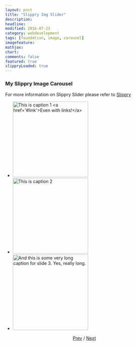 ```yaml
---
layout: post
title: "Slippry Img Slider"
description: 
headline: 
modified: 2016-07-23
category: webdevelopment
tags: [foundation, image, carousel]
imagefeature: 
mathjax: 
chart: 
comments: false
featured: true
slippryLoaded: true
---
```



### My Slippry Image Carousel


For more information on Slippry Slider please refer to [Slippry](http://slippry.com/)


<section class="demo_wrapper">
<ul id="demo1">
	<li><a href="#slide1"><img src="{{ site.url }}/images/costume3.jpg" height="240" alt="This is caption 1 <a href='#link'>Even with links!</a>"></a></li>
	<li><a href="#slide2"><img src="{{ site.url }}/images/costume4.jpg"  alt="This is caption 2" height="240"></a></li>
	<li><a href="#slide3"><img src="{{ site.url }}/images/costume5.jpg" alt="And this is some very long caption for slide 3. Yes, really long." height="240"></a></li>
</ul>
<center>
	<a href="#glob" class='prev'>Prev</a> / <a href="#glob" class='next'>Next</a>
</center>
</section>